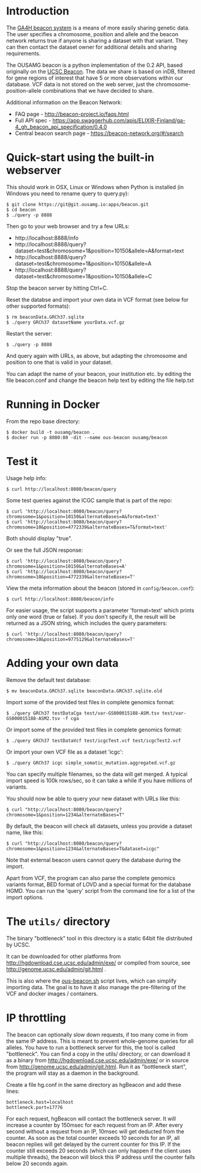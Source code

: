 Introduction
============

The [GA4H beacon system](http://beacon-project.io) is a means of more
easily sharing genetic data. The user specifies a chromosome, position and allele
and the beacon network returns true if anyone is sharing a dataset with that
variant. They can then contact the dataset owner for additional details and
sharing requirements.

The OUSAMG beacon is a python implementation of the 0.2 API, based originally on
the [UCSC Beacon](https://github.com/maximilianh/ucscBeacon). The data we share
is based on inDB, filtered for gene regions of interest that have 5 or more
observations within our database. VCF data is not stored on the web server, just
the chromosome-position-allele combinations that we have decided to share.

Additional information on the Beacon Network:
* FAQ page - http://beacon-project.io/faqs.html
* Full API spec - https://app.swaggerhub.com/apis/ELIXIR-Finland/ga-4_gh_beacon_api_specification/0.4.0
* Central beacon search page - https://beacon-network.org/#/search


Quick-start using the built-in webserver
=======================================

This should work in OSX, Linux or Windows when Python is installed (in Windows you need to rename query to query.py):

    $ git clone https://git@git.ousamg.io:apps/beacon.git
    $ cd beacon
    $ ./query -p 8888

Then go to your web browser and try a few URLs:

* http://localhost:8888/info
* http://localhost:8888/query?dataset=test&chromosome=1&position=10150&allele=A&format=text
* http://localhost:8888/query?dataset=test&chromosome=1&position=10150&allele=A
* http://localhost:8888/query?dataset=test&chromosome=1&position=10150&allele=C

Stop the beacon server by hitting Ctrl+C.

Reset the databse and import your own data in VCF format (see below for other supported formats):

    $ rm beaconData.GRCh37.sqlite
    $ ./query GRCh37 datasetName yourData.vcf.gz

Restart the server:

    $ ./query -p 8888

And query again with URLs, as above, but adapting the chromosome and position to one that is valid in your dataset.

You can adapt the name of your beacon, your institution etc. by editing the
file beacon.conf and change the beacon help text by editing the file help.txt

Running in Docker
=================

From the repo base directory:

    $ docker build -t ousamg/beacon .
    $ docker run -p 8080:80 -dit --name ous-beacon ousamg/beacon


Test it
=======

Usage help info:

    $ curl http://localhost:8080/beacon/query

Some test queries against the ICGC sample that is part of the repo:

    $ curl 'http://localhost:8080/beacon/query?chromosome=1&position=10150&alternateBases=A&format=text'
    $ curl 'http://localhost:8080/beacon/query?chromosome=10&position=4772339&alternateBases=T&format=text'

Both should display "true".

Or see the full JSON response:

    $ curl 'http://localhost:8080/beacon/query?chromosome=1&position=10150&alternateBases=A'
    $ curl 'http://localhost:8080/beacon/query?chromosome=10&position=4772339&alternateBases=T'

View the meta information about the beacon (stored in `config/beacon.conf`):

    $ curl http://localhost:8080/beacon/info

For easier usage, the script supports a parameter 'format=text' which prints only one word (true or false). If you don't specify it, the result will be returned as a JSON string, which includes the query parameters:

    $ curl 'http://localhost:8080/beacon/query?chromosome=10&position=9775129&alternateBases=T'


Adding your own data
====================

Remove the default test database:

    $ mv beaconData.GRCh37.sqlite beaconData.GRCh37.sqlite.old

Import some of the provided test files in complete genomics format:

    $ ./query GRCh37 testDataCga test/var-GS000015188-ASM.tsv test/var-GS000015188-ASM2.tsv -f cga

Or import some of the provided test files in complete genomics format:

    $ ./query GRCh37 testDataVcf test/icgcTest.vcf test/icgcTest2.vcf

Or import your own VCF file as a dataset 'icgc':

    $ ./query GRCh37 icgc simple_somatic_mutation.aggregated.vcf.gz

You can specify multiple filenames, so the data will get merged.
A typical import speed is 100k rows/sec, so it can take a while if you have millions of variants.

You should now be able to query your new dataset with URLs like this:

    $ curl "http://localhost:8080/beacon/query?chromosome=1&position=1234&alternateBases=T"

By default, the beacon will check all datasets, unless you provide a dataset name, like this:

    $ curl "http://localhost:8080/beacon/query?chromosome=1&position=1234&alternateBases=T&dataset=icgc"

Note that external beacon users cannot query the database during the import.

Apart from VCF, the program can also parse the complete genomics variants format, BED format of LOVD
and a special format for the database HGMD. You can run the 'query' script from the command line for a list of the import options.


The `utils/` directory
====================

The binary "bottleneck" tool in this directory is a static 64bit file distributed
by UCSC.

It can be downloaded for other platforms from
http://hgdownload.cse.ucsc.edu/admin/exe/ or compiled from source, see
http://genome.ucsc.edu/admin/git.html .

This is also where the [ous-beacon.sh](utils/ous-beacon.sh) script lives, which can
simplify importing data. The goal is to have it also manage the pre-filtering of the VCF
and docker images / containers.

IP throttling
=============

The beacon can optionally slow down requests, if too many come in from the same
IP address. This is meant to prevent whole-genome queries for all alleles. You
have to run a bottleneck server for this, the tool is called "bottleneck".
You can find a copy in the utils/ directory,
or can download it as a binary from http://hgdownload.cse.ucsc.edu/admin/exe/ or
in source from http://genome.ucsc.edu/admin/git.html. Run it as "bottleneck
start", the program will stay as a daemon in the background.

Create a file hg.conf in the same directory as hgBeacon and add these lines:

    bottleneck.host=localhost
    bottleneck.port=17776

For each request, hgBeacon will contact the bottleneck server. It will
increase a counter by 150msec for each request from an IP. After every second
without a request from an IP, 10msec will get deducted from the counter. As
soon as the total counter exceeds 10 seconds for an IP, all beacon replies
will get delayed by the current counter for this IP. If the counter still
exceeds 20 seconds (which can only happen if the client uses multiple
threads), the beacon will block this IP address until the counter falls below
20 seconds again.

